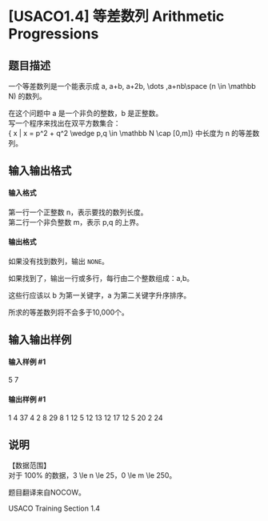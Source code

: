 
# [USACO1.4] 等差数列 Arithmetic Progressions
## 题目描述
一个等差数列是一个能表示成 a, a+b, a+2b, \dots ,a+nb\space (n \in \mathbb N) 的数列。

在这个问题中 a 是一个非负的整数，b 是正整数。  
写一个程序来找出在双平方数集合：  
\{ x | x = p^2 + q^2 \wedge p,q \in \mathbb N \cap [0,m]\}
中长度为 n 的等差数列。


## 输入输出格式
#### 输入格式

第一行一个正整数 n，表示要找的数列长度。  
第二行一个非负整数 m，表示 p,q 的上界。
#### 输出格式

如果没有找到数列，输出 `NONE`。

如果找到了，输出一行或多行，每行由二个整数组成：a,b。

这些行应该以 b 为第一关键字，a 为第二关键字升序排序。

所求的等差数列将不会多于10,000个。

## 输入输出样例
#### 输入样例 #1
5
7

#### 输出样例 #1
1 4
37 4
2 8
29 8
1 12
5 12
13 12
17 12
5 20
2 24

## 说明
【数据范围】  
对于 100\% 的数据，3 \le n \le 25，0 \le m \le 250。

题目翻译来自NOCOW。

USACO Training Section 1.4


